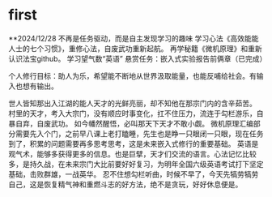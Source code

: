 # first

**2024/12/28
不再是任务驱动，而是自主发现学习的趣味
学习心法《高效能能人士的七个习惯》，重修心法，自废武功重新起航。
再学秘籍《微机原理》和重新认识法宝github。
学习望气数“英语”
悬赏任务：嵌入式实验报告前俩章（已完成）

个人修行目标：助人为乐，希望能不断地从世界汲取能量，也能反哺给社会。有输入也想有输出。

世人皆知那出入江湖的能人天才的光鲜亮丽，却不知他在那宗门内的含辛茹苦。
村里的天才，考入大宗门，没有顺应时事变化，扛不住压力，流连于勾栏游乐，自暴自弃，自废武功。
如今幡然醒悟，必叫那天下天才不敢小觑。
微机原理汇编部分需要先入个门，之前早八课上老打瞌睡，先生也是睁一只眼闭一只眼，现在任务到了，积累的问题需要再多思考思考，这是未来嵌入式修行的重要基础。
英语是观气术，能够多获得更多的信息。也是巨擘，天才们交流的语言。心法记忆比较多，是持久战，在未来宗门大比前要好好复习，为明年全国六级英语考试打下坚定基础，击败群雄，一战英华。
忍不住想勾栏听曲，时候不早了，今天先犒劳犒劳自己，这是恢复精气神和重燃斗志的好方法，绝不是贪玩，好好休息便是。
